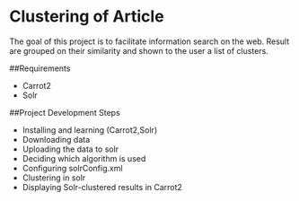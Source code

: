 # Clustering of Article

The goal of this project is to facilitate information search on the web. Result are grouped on their similarity and shown to the user a list of clusters. 

##Requirements
* Carrot2
* Solr

##Project Development Steps
* Installing and learning (Carrot2,Solr)
* Downloading data
* Uploading the data to solr
* Deciding which algorithm is used 
* Configuring solrConfig.xml 
* Clustering in solr
* Displaying  Solr-clustered results in Carrot2 

